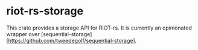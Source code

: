 # riot-rs-storage

This crate provides a storage API for RIOT-rs.
It is currently an opinionated wrapper over [sequential-storage][https://github.com/tweedegolf/sequential-storage].
